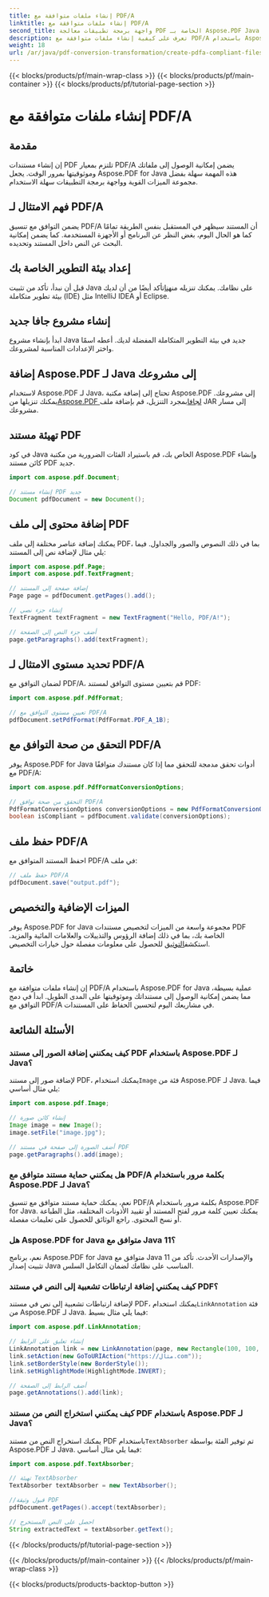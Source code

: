 ```yaml
---
title: إنشاء ملفات متوافقة مع PDF/A
linktitle: إنشاء ملفات متوافقة مع PDF/A
second_title: واجهة برمجة تطبيقات معالجة PDF الخاصة بـ Aspose.PDF Java
description: تعرف على كيفية إنشاء ملفات متوافقة مع PDF/A باستخدام Aspose.PDF for Java. دليل خطوة بخطوة مع أمثلة التعليمات البرمجية لملفات PDF القياسية في الصناعة.
weight: 18
url: /ar/java/pdf-conversion-transformation/create-pdfa-compliant-files/
---
```


{{< blocks/products/pf/main-wrap-class >}}
{{< blocks/products/pf/main-container >}}
{{< blocks/products/pf/tutorial-page-section >}}

# إنشاء ملفات متوافقة مع PDF/A


## مقدمة

إن إنشاء مستندات PDF تلتزم بمعيار PDF/A يضمن إمكانية الوصول إلى ملفاتك وموثوقيتها بمرور الوقت. يجعل Aspose.PDF for Java هذه المهمة سهلة بفضل مجموعة الميزات القوية وواجهة برمجة التطبيقات سهلة الاستخدام.

## فهم الامتثال لـ PDF/A

يضمن التوافق مع تنسيق PDF/A أن المستند سيظهر في المستقبل بنفس الطريقة تمامًا كما هو الحال اليوم، بغض النظر عن البرنامج أو الأجهزة المستخدمة. كما يضمن إمكانية البحث عن النص داخل المستند وتحديده.

## إعداد بيئة التطوير الخاصة بك

 قبل أن نبدأ، تأكد من تثبيت Java على نظامك. يمكنك تنزيله من[هنا](https://www.java.com/download/)تأكد أيضًا من أن لديك بيئة تطوير متكاملة (IDE) مثل IntelliJ IDEA أو Eclipse.

## إنشاء مشروع جافا جديد

ابدأ بإنشاء مشروع Java جديد في بيئة التطوير المتكاملة المفضلة لديك. أعطه اسمًا واختر الإعدادات المناسبة لمشروعك.

## إضافة Aspose.PDF لـ Java إلى مشروعك

 لاستخدام Aspose.PDF لـ Java، تحتاج إلى إضافة مكتبة Aspose.PDF إلى مشروعك. يمكنك تنزيلها من[Aspose.PDF لجافا](https://releases.aspose.com/pdf/java/)بمجرد التنزيل، قم بإضافة ملف JAR إلى مسار مشروعك.

## تهيئة مستند PDF

في كود Java الخاص بك، قم باستيراد الفئات الضرورية من مكتبة Aspose.PDF وإنشاء كائن مستند PDF جديد.

```java
import com.aspose.pdf.Document;

// إنشاء مستند PDF جديد
Document pdfDocument = new Document();
```

## إضافة محتوى إلى ملف PDF

يمكنك إضافة عناصر مختلفة إلى ملف PDF، بما في ذلك النصوص والصور والجداول. فيما يلي مثال لإضافة نص إلى المستند:

```java
import com.aspose.pdf.Page;
import com.aspose.pdf.TextFragment;

// إضافة صفحة إلى المستند
Page page = pdfDocument.getPages().add();

// إنشاء جزء نصي
TextFragment textFragment = new TextFragment("Hello, PDF/A!");

// أضف جزء النص إلى الصفحة
page.getParagraphs().add(textFragment);
```

## تحديد مستوى الامتثال لـ PDF/A

لضمان التوافق مع PDF/A، قم بتعيين مستوى التوافق لمستند PDF:

```java
import com.aspose.pdf.PdfFormat;

// تعيين مستوى التوافق مع PDF/A
pdfDocument.setPdfFormat(PdfFormat.PDF_A_1B);
```

## التحقق من صحة التوافق مع PDF/A

يوفر Aspose.PDF for Java أدوات تحقق مدمجة للتحقق مما إذا كان مستندك متوافقًا مع PDF/A:

```java
import com.aspose.pdf.PdfFormatConversionOptions;

// التحقق من صحة توافق PDF/A
PdfFormatConversionOptions conversionOptions = new PdfFormatConversionOptions(PdfFormat.PDF_A_1B, new PdfFormatConversionOptions(), 1000);
boolean isCompliant = pdfDocument.validate(conversionOptions);
```

## حفظ ملف PDF/A

احفظ المستند المتوافق مع PDF/A في ملف:

```java
// حفظ ملف PDF/A
pdfDocument.save("output.pdf");
```

## الميزات الإضافية والتخصيص

يوفر Aspose.PDF for Java مجموعة واسعة من الميزات لتخصيص مستندات PDF الخاصة بك، بما في ذلك إضافة الرؤوس والتذييلات والعلامات المائية والمزيد. استكشف[التوثيق](https://reference.aspose.com/pdf/java/) للحصول على معلومات مفصلة حول خيارات التخصيص.

## خاتمة

إن إنشاء ملفات متوافقة مع PDF/A باستخدام Aspose.PDF for Java عملية بسيطة، مما يضمن إمكانية الوصول إلى مستنداتك وموثوقيتها على المدى الطويل. ابدأ في دمج التوافق مع PDF/A في مشاريعك اليوم لتحسين الحفاظ على المستندات.

## الأسئلة الشائعة

### كيف يمكنني إضافة الصور إلى مستند PDF باستخدام Aspose.PDF لـ Java؟

 لإضافة صور إلى مستند PDF، يمكنك استخدام`Image` فئة من Aspose.PDF لـ Java. فيما يلي مثال أساسي:

```java
import com.aspose.pdf.Image;

// إنشاء كائن صورة
Image image = new Image();
image.setFile("image.jpg");

// أضف الصورة إلى صفحة في مستند PDF
page.getParagraphs().add(image);
```

### هل يمكنني حماية مستند متوافق مع PDF/A بكلمة مرور باستخدام Aspose.PDF لـ Java؟

نعم، يمكنك حماية مستند متوافق مع تنسيق PDF/A بكلمة مرور باستخدام Aspose.PDF for Java. يمكنك تعيين كلمة مرور لفتح المستند أو تقييد الأذونات المختلفة، مثل الطباعة أو نسخ المحتوى. راجع الوثائق للحصول على تعليمات مفصلة.

### هل Aspose.PDF for Java متوافق مع Java 11؟

نعم، برنامج Aspose.PDF for Java متوافق مع Java 11 والإصدارات الأحدث. تأكد من تثبيت إصدار Java المناسب على نظامك لضمان التكامل السلس.

### كيف يمكنني إضافة ارتباطات تشعبية إلى النص في مستند PDF؟

 لإضافة ارتباطات تشعبية إلى نص في مستند PDF، يمكنك استخدام`LinkAnnotation` فئة من Aspose.PDF لـ Java. فيما يلي مثال بسيط:

```java
import com.aspose.pdf.LinkAnnotation;

// إنشاء تعليق على الرابط
LinkAnnotation link = new LinkAnnotation(page, new Rectangle(100, 100, 200, 120));
link.setAction(new GoToURIAction("https://مثال.com"));
link.setBorderStyle(new BorderStyle());
link.setHighlightMode(HighlightMode.INVERT);

// أضف الرابط إلى الصفحة
page.getAnnotations().add(link);
```

### كيف يمكنني استخراج النص من مستند PDF باستخدام Aspose.PDF لـ Java؟

 يمكنك استخراج النص من مستند PDF باستخدام`TextAbsorber` تم توفير الفئة بواسطة Aspose.PDF لـ Java. فيما يلي مثال أساسي:

```java
import com.aspose.pdf.TextAbsorber;

// تهيئة TextAbsorber
TextAbsorber textAbsorber = new TextAbsorber();

//قبول وثيقة PDF
pdfDocument.getPages().accept(textAbsorber);

// احصل على النص المستخرج
String extractedText = textAbsorber.getText();
```
{{< /blocks/products/pf/tutorial-page-section >}}

{{< /blocks/products/pf/main-container >}}
{{< /blocks/products/pf/main-wrap-class >}}

{{< blocks/products/products-backtop-button >}}
